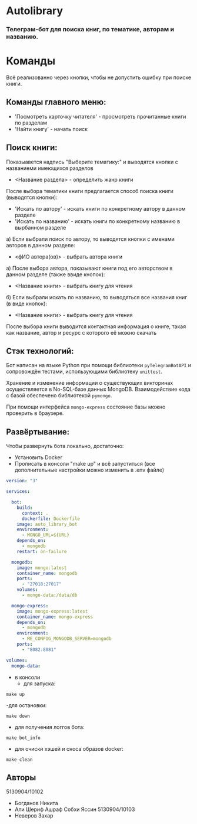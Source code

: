 # Autolibrary

### Телеграм-бот для поиска книг, по тематике, авторам и названию.

# Команды

Всё реализованно через кнопки, чтобы не допустить ошибку при поиске книги.

## Команды главного меню:

- 'Посмотреть карточку читателя' - просмотреть прочитанные книги по разделам
- 'Найти книгу' - начать поиск

## Поиск книги:

Показыавется надпись "Выберите тематику:" и выводятся кнопки с названиеми имеющихся разделов

- <Название раздела> - определить жанр книги

После выбора тематики книги предлагается способ поиска книги (выводятся кнопки):

- 'Искать по автору' - искать книги по конкретному автору в данном разделе
- 'Искать по названию' - искать книги по конкретному названию в вырбанном разделе

a) Если выбрали поиск по автору, то выводятся кнопки с именами авторов в данном разделе:

- <фИО автора(ов)> - выбрать автора книги

a) После выбора автора, показывают книги под его авторством в данном разделе (также ввиде кнопок):

- <Название книги> - выбрать книгу для чтения

б) Если выбрали искать по названию, то выводяться все названия книг (в виде кнопок):

- <Название книги> - выбрать книгу для чтения

После выбора книги выводится контактная информация о книге, такая как название, автор и ресурс с которого её можно скачать

## Стэк технологий:

Бот написан на языке Python при помощи библиотеки `pyTelegramBotAPI` и сопровождён тестами, использующими библиотеку `unittest`.

Хранение и изменение информации о существующих викторинах осуществляется в No-SQL-базе данных MongoDB. Взаимодействие кода с базой обеспечено библиотекой `pymongo`.

При помощи интерфейса `mongo-express` состояние базы можно проверить в браузере.

## Развёртывание:

Чтобы развернуть бота локально, достаточно:
- Установить Docker
- Прописать в консоли "make up" и всё запуститься (все дополнительные настройки можно изменить в .env файле)

```yaml
version: "3"

services:

  bot:
    build:
      context: .
      dockerfile: Dockerfile
    image: auto_library_bot
    environment:
      - MONGO_URL=${URL}
    depends_on:
      - mongodb
    restart: on-failure

  mongodb:
    image: mongo:latest
    container_name: mongodb
    ports:
      - "27018:27017"
    volumes:
      - mongo-data:/data/db

  mongo-express:
    image: mongo-express:latest
    container_name: mongo-express
    depends_on:
      - mongodb
    environment:
      - ME_CONFIG_MONGODB_SERVER=mongodb
    ports:
      - "8082:8081"

volumes:
  mongo-data:
```

- в консоли
  - для запуска:
```shell
make up
```
  -для остановки:

```shell
make down
```

  - для получения логгов бота:

```shell
make bot_info
```

  - для очиски хэшей и сноса образов docker:
```shell
make clean
```
## Авторы
5130904/10102
- Богданов Никита
- Али Шериф Ашраф Собхи Яссин
5130904/10103
- Неверов Захар